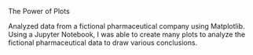 The Power of Plots

Analyzed data from a fictional pharmaceutical company using Matplotlib.	Using a Jupyter Notebook, I was able to create many plots to analyze the fictional pharmaceutical data to draw various conclusions.

